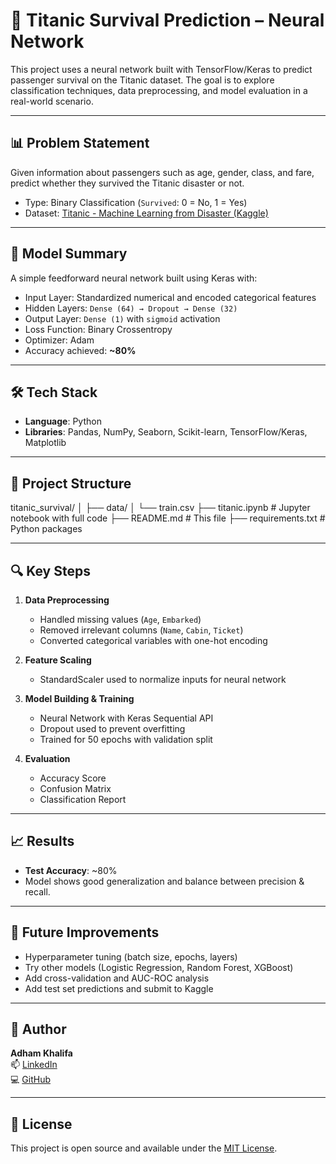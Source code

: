# 🚢 Titanic Survival Prediction – Neural Network

This project uses a neural network built with TensorFlow/Keras to predict passenger survival on the Titanic dataset. The goal is to explore classification techniques, data preprocessing, and model evaluation in a real-world scenario.

---

## 📊 Problem Statement

Given information about passengers such as age, gender, class, and fare, predict whether they survived the Titanic disaster or not.

- Type: Binary Classification (`Survived`: 0 = No, 1 = Yes)
- Dataset: [Titanic - Machine Learning from Disaster (Kaggle)](https://www.kaggle.com/c/titanic)

---

## 🧠 Model Summary

A simple feedforward neural network built using Keras with:

- Input Layer: Standardized numerical and encoded categorical features
- Hidden Layers: `Dense (64) → Dropout → Dense (32)`
- Output Layer: `Dense (1)` with `sigmoid` activation
- Loss Function: Binary Crossentropy
- Optimizer: Adam
- Accuracy achieved: **~80%**

---

## 🛠️ Tech Stack

- **Language**: Python
- **Libraries**: Pandas, NumPy, Seaborn, Scikit-learn, TensorFlow/Keras, Matplotlib

---

## 📁 Project Structure

titanic_survival/
│
├── data/
│ └── train.csv
├── titanic.ipynb # Jupyter notebook with full code
├── README.md # This file
├── requirements.txt # Python packages

---

## 🔍 Key Steps

1. **Data Preprocessing**
   - Handled missing values (`Age`, `Embarked`)
   - Removed irrelevant columns (`Name`, `Cabin`, `Ticket`)
   - Converted categorical variables with one-hot encoding

2. **Feature Scaling**
   - StandardScaler used to normalize inputs for neural network

3. **Model Building & Training**
   - Neural Network with Keras Sequential API
   - Dropout used to prevent overfitting
   - Trained for 50 epochs with validation split

4. **Evaluation**
   - Accuracy Score
   - Confusion Matrix
   - Classification Report

---

## 📈 Results

- **Test Accuracy**: ~80%
- Model shows good generalization and balance between precision & recall.

---

## 📌 Future Improvements

- Hyperparameter tuning (batch size, epochs, layers)
- Try other models (Logistic Regression, Random Forest, XGBoost)
- Add cross-validation and AUC-ROC analysis
- Add test set predictions and submit to Kaggle

---

## 🙌 Author

**Adham Khalifa**  
📫 [LinkedIn](https://www.linkedin.com/in/abn-khalifa)  
💻 [GitHub](https://github.com/AbnKhalifa)

---

## 📄 License

This project is open source and available under the [MIT License](LICENSE).
